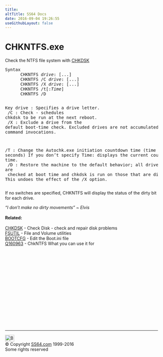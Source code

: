 ```yaml
---
title:
altTitle: SS64 Docs
date: 2016-09-04 19:26:55
useGithubLayout: false
---
```

<!-- #EndLibraryItem --><h1>CHKNTFS.exe</h1>  
<p>Check the NTFS file system with <a href="chkdsk.html">CHKDSK</a></p>
<pre>Syntax
      CHKNTFS <i>drive</i>: [...]
      CHKNTFS /C <i>drive</i>: [...]
      CHKNTFS /X <i>drive</i>: [...]
      CHKNTFS /t[:<i>Time</i>]
      CHKNTFS /D

Key
   drive : Specifies a drive letter.<br>
   /C : Check - schedules chkdsk to be run at the next reboot.<br>
   /X : Exclude a drive from the default boot-time check. 
        Excluded drives are not accumulated between command invocations.

   /T : Change the Autochk.exe initiation countdown time (time in seconds)
        If you don’t specify Time: displays the current countdown time.<br>
   /D : Restore the machine to the default behavior; all drives are<br>        checked at boot time and chkdsk is run on those that are dirty.
        This undoes the effect of the /X option.</pre>
<p> If no switches are specified, CHKNTFS will display the status of the dirty bit for each drive.</p>
<p><i class="quote">“I don’t make no dirty movements” ~ Elvis </i><br>
<br>
<b>Related:</b><br>
<br>
<a href="chkdsk.html">CHKDSK</a> - Check Disk - check and repair disk problems <br>
<a href="fsutil.html">FSUTIL</a> - File and Volume utilities <br>
<a href="bootcfg.html">BOOTCFG</a> - Edit the Boot.ini file<br>
<a href="https://support.microsoft.com/kb/160963">Q160963</a> - ChkNTFS What you can use it for</p><!-- #BeginLibraryItem "/Library/foot_nt.lbi" --><p>
<!-- windows300 -->
<ins class="adsbygoogle" style="display:inline-block;width:300px;height:250px" data-ad-client="ca-pub-6140977852749469" data-ad-slot="7649547908"></ins>
<script>
(adsbygoogle = window.adsbygoogle || []).push({});
</script></p>
<hr>
<div id="bl" class="footer"><a href="chkntfs.html#"><img src="../images/top.png" width="30" height="22" alt="Back to the Top"></a></div>
<div id="br" class="footer, tagline">© Copyright <a href="../index.html">SS64.com</a> 1999-2016<br>
Some rights reserved</div><!-- #EndLibraryItem -->

